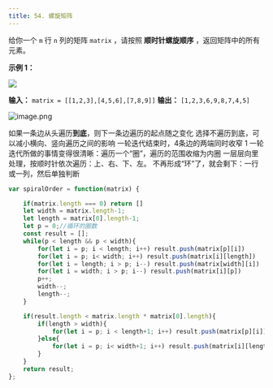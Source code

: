 ```yaml
---
title: 54. 螺旋矩阵
---
```

给你一个 `m` 行 `n` 列的矩阵 `matrix` ，请按照 **顺时针螺旋顺序** ，返回矩阵中的所有元素。

**示例 1：**

![](https://assets.leetcode.com/uploads/2020/11/13/spiral1.jpg)

**输入：** `matrix = [[1,2,3],[4,5,6],[7,8,9]]`
**输出：** `[1,2,3,6,9,8,7,4,5]`

![image.png](https://pic.leetcode-cn.com/42ee2ec6854ee79ac2b7c91259d2ad5db70522668d11fc691e9e14426918a666-image.png)  

如果一条边从头遍历**到底**，则下一条边遍历的起点随之变化
选择不遍历到底，可以减小横向、竖向遍历之间的影响
一轮迭代结束时，4条边的两端同时收窄 1
一轮迭代所做的事情变得很清晰：遍历一个“圈”，遍历的范围收缩为内圈
一层层向里处理，按顺时针依次遍历：上、右、下、左。
不再形成“环”了，就会剩下：一行或一列，然后单独判断

```js
var spiralOrder = function(matrix) {

    if(matrix.length === 0) return []
    let width = matrix.length-1;
    let length = matrix[0].length-1;
    let p = 0;//循环的圈数
    const result = [];
    while(p < length && p < width){
        for(let i = p; i < length; i++) result.push(matrix[p][i])
        for(let i = p; i< width; i++) result.push(matrix[i][length])
        for(let i = length; i > p; i--) result.push(matrix[width][i])
        for(let i = width; i > p; i--) result.push(matrix[i][p])
        p++;
        width--;
        length--;
    }

    if(result.length < matrix.length * matrix[0].length){
        if(length > width){
            for(let i = p; i < length+1; i++) result.push(matrix[p][i])
        }else{
            for(let i = p; i< width+1; i++) result.push(matrix[i][length])
        }
    }
    return result;
};
```

